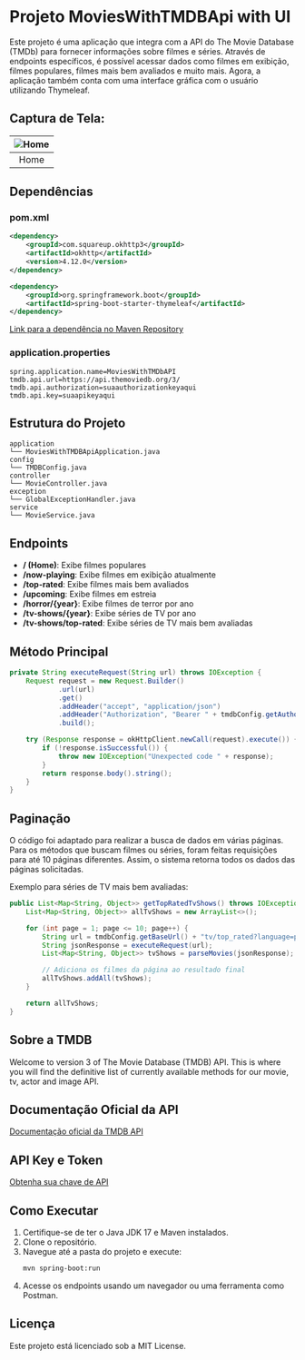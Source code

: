 # Projeto MoviesWithTMDBApi with UI

Este projeto é uma aplicação que integra com a API do The Movie Database (TMDb) para fornecer informações sobre filmes e séries. Através de endpoints específicos, é possível acessar dados como filmes em exibição, filmes populares, filmes mais bem avaliados e muito mais. Agora, a aplicação também conta com uma interface gráfica com o usuário utilizando Thymeleaf.

## Captura de Tela:

| <img src="https://joaopauloaramuni.github.io/java-imgs/MoviesWithTMDBApi/imgs/home.png" alt="Home"/> |
|:------------------------:|
|         Home            |

## Dependências

### pom.xml
```xml
<dependency>
    <groupId>com.squareup.okhttp3</groupId>
    <artifactId>okhttp</artifactId>
    <version>4.12.0</version>
</dependency>

<dependency>
    <groupId>org.springframework.boot</groupId>
    <artifactId>spring-boot-starter-thymeleaf</artifactId>
</dependency>
```
[Link para a dependência no Maven Repository](https://mvnrepository.com/artifact/com.squareup.okhttp3/okhttp/4.12.0)

### application.properties
```properties
spring.application.name=MoviesWithTMDbAPI
tmdb.api.url=https://api.themoviedb.org/3/
tmdb.api.authorization=suaauthorizationkeyaqui
tmdb.api.key=suaapikeyaqui
```

## Estrutura do Projeto

```plaintext
application
└── MoviesWithTMDBApiApplication.java
config
└── TMDBConfig.java
controller
└── MovieController.java
exception
└── GlobalExceptionHandler.java
service
└── MovieService.java
```

## Endpoints

- **/ (Home)**: Exibe filmes populares
- **/now-playing**: Exibe filmes em exibição atualmente
- **/top-rated**: Exibe filmes mais bem avaliados
- **/upcoming**: Exibe filmes em estreia
- **/horror/{year}**: Exibe filmes de terror por ano
- **/tv-shows/{year}**: Exibe séries de TV por ano
- **/tv-shows/top-rated**: Exibe séries de TV mais bem avaliadas

## Método Principal

```java
private String executeRequest(String url) throws IOException {
    Request request = new Request.Builder()
            .url(url)
            .get()
            .addHeader("accept", "application/json")
            .addHeader("Authorization", "Bearer " + tmdbConfig.getAuthorizationHeader())
            .build();

    try (Response response = okHttpClient.newCall(request).execute()) {
        if (!response.isSuccessful()) {
            throw new IOException("Unexpected code " + response);
        }
        return response.body().string();
    }
}
```

## Paginação

O código foi adaptado para realizar a busca de dados em várias páginas. Para os métodos que buscam filmes ou séries, foram feitas requisições para até 10 páginas diferentes. Assim, o sistema retorna todos os dados das páginas solicitadas.

Exemplo para séries de TV mais bem avaliadas:

```java
public List<Map<String, Object>> getTopRatedTvShows() throws IOException {
    List<Map<String, Object>> allTvShows = new ArrayList<>();

    for (int page = 1; page <= 10; page++) {
        String url = tmdbConfig.getBaseUrl() + "tv/top_rated?language=pt-BR&page=" + page;
        String jsonResponse = executeRequest(url);
        List<Map<String, Object>> tvShows = parseMovies(jsonResponse);

        // Adiciona os filmes da página ao resultado final
        allTvShows.addAll(tvShows);
    }

    return allTvShows;
}
```

## Sobre a TMDB

Welcome to version 3 of The Movie Database (TMDB) API. This is where you will find the definitive list of currently available methods for our movie, tv, actor and image API.

## Documentação Oficial da API
[Documentação oficial da TMDB API](https://developer.themoviedb.org/reference/intro/getting-started)

## API Key e Token
[Obtenha sua chave de API](https://www.themoviedb.org/settings/api)

## Como Executar
1. Certifique-se de ter o Java JDK 17 e Maven instalados.
2. Clone o repositório.
3. Navegue até a pasta do projeto e execute:
   ```bash
   mvn spring-boot:run
   ```
4. Acesse os endpoints usando um navegador ou uma ferramenta como Postman.

## Licença

Este projeto está licenciado sob a MIT License.
